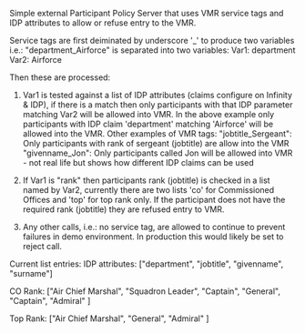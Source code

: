 Simple external Participant Policy Server that uses VMR service tags and IDP attributes to allow or refuse entry to the VMR.

Service tags are first deiminated by underscore '_' to produce two variables i.e.:
"department_Airforce" is separated into two variables:
Var1: department
Var2: Airforce

Then these are processed:
1. Var1 is tested against a list of IDP attributes (claims configure on Infinity & IDP), if there is a match then only participants with that IDP parameter matching Var2 will be allowed into VMR. In the above example only participants with IDP claim 'department' matching 'Airforce' will be allowed into the VMR.
Other examples of VMR tags:
"jobtitle_Sergeant": Only participants with rank of sergeant (jobtitle) are allow into the VMR
"givenname_Jon": Only participants called Jon will be allowed into VMR - not real life but shows how different IDP claims can be used

2. If Var1 is "rank" then participants rank (jobtitle) is checked in a list named by Var2, currently there are two lists 'co' for Commissioned Offices and 'top' for top rank only. If the participant does not have the required rank (jobtitle) they are refused entry to VMR.

3. Any other calls, i.e.: no service tag, are allowed to continue to prevent failures in demo environment. In production this would likely be set to reject call.

Current list entries:
IDP attributes: ["department", "jobtitle", "givenname", "surname"]

CO Rank: 
["Air Chief Marshal",
    "Squadron Leader",
    "Captain",
    "General",
    "Captain",
    "Admiral"
]

Top Rank:
["Air Chief Marshal",
    "General",
    "Admiral"
]
